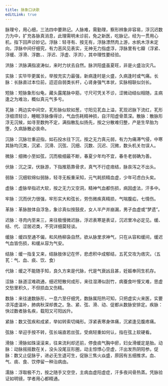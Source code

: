 ```yaml
---
title: 脉象口诀歌
editLink: true
---
```


脉理兮，用心细，三法四中要熟记。人脉难，需勤理，察形辨象非容易，浮沉迟数力为中，扩充各脉真消息，此理需明未诊前，免之新医，吃脉记，经为一贯用心机，指下回声诊妙记。浮脉：轻寻有、按无有，浮脉漂然肉上游，水帆木浮未定向，浮脉中间仔细究，有力恶风见表实，无神无力指虚浮，浮脉里有七瓣（浮紧、浮缓、浮滑、浮数、、浮迟、浮虚、浮洪），其中理性要经验。

洪脉：洪脉满指波涛似，来时力状去自然。脉洪阳盛虽夏旺，非是火盛治灾凡。

实脉：实毕毕更属长，举按充实力最强，新病逢时是火盛，久病逢时或气痛。长脉：长脉直过本位前，迢迢自弱类长杆，心肾身强气本状，实脉相联似剑长。

短脉：短脉象形似龟，藏头露尾脉中筋，寸尺可凭关不诊，涩微动结似相随，主病逢之为难治，概似真元气多亏。

芤脉：两边实中间空，芤形脉似软如葱，寸阳见芤血上溢，芤现迟脉下流红，芤形浮细须轻诊，睡眠浮脉像得诊，气血伤耗精神损，自汗阳虚骨蒸深。散脉：散脉形浮无沉候，如寻至数拘不定，满指散乱似扬先，按之分散难归整，产是生早胎为堕，久病脉散必丧命。

沉脉：沉脉壮重迎指，如石投水往下沉，按之无力真元弱，有力为痛滞气侵，中寒其脉均沉类，沉紧、沉滑、沉弦、沉细、沉数、沉迟、沉微，数头机关勿误人。

微脉：细微小至如弦，沉而极细最不断，春夏少年均不宜，春冬老弱确为善。

伏脉：沉之深，伏脉游，下指推筋靠骨求，真气不行症痞结，脉丧泻之不出头。

弱脉：沉细软绵似弱脉，轻寻无板重采知，元气耗损精血虚，少年可虑白头矣。

虚脉：虚脉举指迟大软，按之无力又空洞，精神气血都伤损，病因虚法，汗多中。

牢脉：沉而伏力很强，牢形实大和弦长，劳伤微疾真精损，气喘腹疝，七情伤。

革脉：革脉肢体自浮急，象诊真似按鼓皮，女人半产并崩漏，男子血虚或“梦遗”。

迟脉：寻肉内至来三，来往极慢微迟脉，浮迟表寒是表证，沉迟里冷必定见。缓、结、代、涩居迟类，不究详细莫轻谈。

缓脉：缓四至通不偏，和风杨柳袅自然，欲从脉里求神气，只在从容和缓间，缓迟气血皆伤损，和缓从容为气安。

结脉：缓一指复又来，结脉肢体记在怀，悲虑积中成郁结，五芤交攻为痞灾。（五芤：气、血、痰、饮、食）

代脉：缓之不能随手知，良久方来是代脉，代是气衰凶且甚，妊娠奉同生机存。

涩脉：脉道涩难疏通，细迟短散何成形，来往湿滞似刮竹，病蚕食叶慢又难，思虚交愁里积久，不但损血又伤精。

数脉：来往速数脉形，一息六至仔细凭，数脉属阳热可知，只把虚实火来医，实要凉泻虚温补，肺病秋深却畏之。急、紧、弦、滑、动、促都从数脉安排定。疾脉：快过数者脉名疾，载阳又可阳凶升。

紧脉：数又弦疾和成紧，举如转索切绳形。浮紧表寒身体痛，沉紧逢见腹疼痛。

弦脉：举迎手按不转，弦长端直若丝弦，受病轻重如何认，指在弦上软硬看。

滑脉：滑脉如珠滚滚来，往来流利却还前，停食痰气胸中瘀，妇女滑缓定是胎。动脉：动脉摇摇数在关，没头没尾豆形圈，动主惊悸心空虚，汗出发热阴阳参。促脉：数又止促脉乎，进必无生退可生，促脉三焦火焱盛，原因有五细推求。血、气、痰、食、饮停留一种治病由。

濡脉：浮取极不力，按之随手又空空，主病血虚阳虚症，汗多夜间骨热蒸。凭脉验证如明镜，学者用心都精通。

